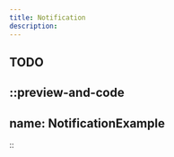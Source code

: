 ```yaml
---
title: Notification
description:
---
```


## TODO

::preview-and-code
---
name: NotificationExample
---
::

